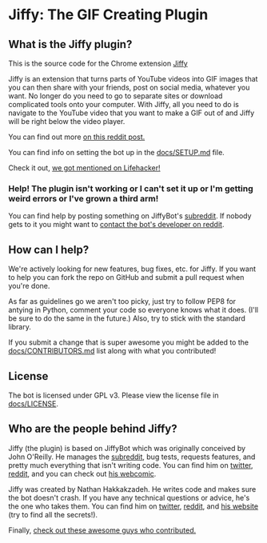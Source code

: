 # Jiffy: The GIF Creating Plugin

## What is the Jiffy plugin?
This is the source code for the Chrome extension [Jiffy](https://chrome.google.com/webstore/detail/jiffy-the-gif-creating-pl/nlcjegmhpnnlbkpcfbechbjicnakhben)

Jiffy is an extension that turns parts of YouTube videos into GIF images that you can then share with your friends, post on social media, whatever you want. No longer do you need to go to separate sites or download complicated tools onto your computer. With Jiffy, all you need to do is navigate to the YouTube video that you want to make a GIF out of and Jiffy will be right below the video player.

You can find out more [on this reddit post.](www.reddit.com/r/JiffyBot/comments/1s4vei/psa_jiffy_is_now_a_chrome_extension/)

You can find info on setting the bot up in the [docs/SETUP.md](https://github.com/drkabob/Jiffy/blob/master/JiffyPlugin/docs/SETUP.md) file.

Check it out, [we got mentioned on Lifehacker!](http://lifehacker.com/the-best-extensions-and-add-ons-to-beef-up-youtube-1488489306)

### Help! The plugin isn't working or I can't set it up or I'm getting weird errors or I've grown a third arm!
You can find help by posting something on JiffyBot's [subreddit](http://www.reddit.com/r/JiffyBot).
If nobody gets to it you might want to [contact the bot's developer on reddit](http://www.reddit.com/message/compose?to=drkabob).

## How can I help?
We're actively looking for new features, bug fixes, etc. for Jiffy. If you want to help you can fork the repo on GitHub and submit a pull request when you're done.

As far as guidelines go we aren't too picky, just try to follow PEP8 for antying in Python, comment your code so everyone knows what it does. (I'll be sure to do the same in the future.)
Also, try to stick with the standard library.

If you submit a change that is super awesome you might be added to the [docs/CONTRIBUTORS.md](https://github.com/drkabob/Jiffy/blob/master/JiffyPlugin/docs/CONTRIBUTORS.md) list along with what you contributed!

## License
The bot is licensed under GPL v3. Please view the license file in [docs/LICENSE](https://github.com/drkabob/JiffyBot/blob/master/docs/LICENSE).


## Who are the people behind Jiffy?
Jiffy (the plugin) is based on JiffyBot which was originally conceived by John O'Reilly. He manages the [subreddit](http://www.reddit.com/r/JiffyBot), bug tests, requests features, and pretty much everything that isn't writing code.
You can find him on [twitter](http://twitter.com/John_O_Really), [reddit](http://www.reddit.com/u/GoogaNautGod), and you can check out [his webcomic](http://purplejottedtittles.com/).

Jiffy was created by Nathan Hakkakzadeh. He writes code and makes sure the bot doesn't crash. If you have any technical questions or advice, he's the one who takes them.
You can find him on [twitter](http://twitter.com/drkabob), [reddit](http://www.reddit.com/u/drkabob), and [his website](http://www.welcometonathan.com/) (try to find all the secrets!).

Finally, [check out these awesome guys who contributed.](https://github.com/drkabob/Jiffy/graphs/contributors)
